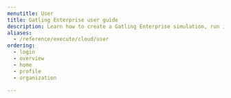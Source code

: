 ```yaml
---
menutitle: User
title: Gatling Enterprise user guide
description: Learn how to create a Gatling Enterprise simulation, run it, and analyze the results.
aliases:
  - /reference/execute/cloud/user
ordering:
  - login
  - overview
  - home
  - profile
  - organization
  
---
```

